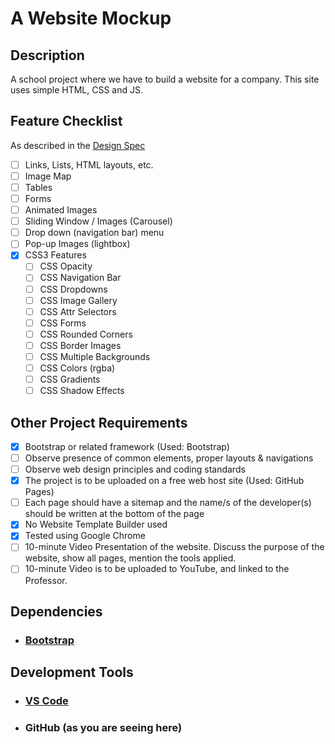 # A Website Mockup

## Description

A school project where we have to build a website for a company. This site uses simple HTML, CSS and JS.

## Feature Checklist

As described in the [Design Spec](./Instructions.doc)

- [ ] Links, Lists, HTML layouts, etc.
- [ ] Image Map
- [ ] Tables
- [ ] Forms
- [ ] Animated Images
- [ ] Sliding Window / Images (Carousel)
- [ ] Drop down (navigation bar) menu
- [ ] Pop-up Images (lightbox)
- [X] CSS3 Features
  - [ ] CSS Opacity
  - [ ] CSS Navigation Bar
  - [ ] CSS Dropdowns
  - [ ] CSS Image Gallery
  - [ ] CSS Attr Selectors
  - [ ] CSS Forms
  - [ ] CSS Rounded Corners
  - [ ] CSS Border Images
  - [ ] CSS Multiple Backgrounds
  - [ ] CSS Colors (rgba)
  - [ ] CSS Gradients
  - [ ] CSS Shadow Effects

## Other Project Requirements

- [x] Bootstrap or related framework (Used: Bootstrap)
- [ ] Observe presence of common elements, proper layouts & navigations
- [ ] Observe web design principles and coding standards
- [x] The project is to be uploaded on a free web host site (Used: GitHub Pages)
- [ ] Each page should have a sitemap and the name/s of the developer(s) should be written at the bottom of the page
- [x] No Website Template Builder used
- [x] Tested using Google Chrome
- [ ] 10-minute Video Presentation of the website. Discuss the purpose of the website, show all pages, mention the tools applied.
- [ ] 10-minute Video is to be uploaded to YouTube, and linked to the Professor.

## Dependencies

- ### [Bootstrap](https://getbootstrap.com/)

## Development Tools

- ### [VS Code](https://code.visualstudio.com/)

- ### GitHub (as you are seeing here)
